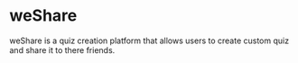 # weShare
weShare is a quiz creation platform that allows users to create custom quiz and share it to there friends.

